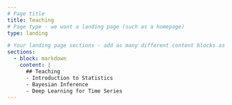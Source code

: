```yaml
---
# Page title
title: Teaching
# Page type - we want a landing page (such as a homepage)
type: landing

# Your landing page sections - add as many different content blocks as you like
sections:
  - block: markdown
    content: |
      ## Teaching
      - Introduction to Statistics
      - Bayesian Inference
      - Deep Learning for Time Series
---
```




<!-- ---
title: Teaching
summary: My courses
type: landing

cascade:
  - _target:
      kind: page
    params:
      show_breadcrumb: true

sections:
  - block: collection
    id: teaching
    content:
      title: Teaching
      filters:
        folders:
          - teaching
    design:
      view: list # article-grid
      columns: 2
--- -->
